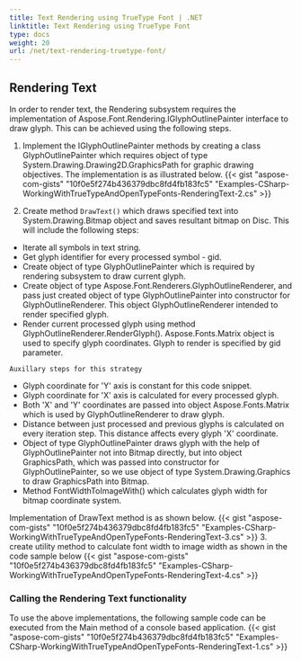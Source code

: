 ```yaml
---
title: Text Rendering using TrueType Font | .NET
linktitle: Text Rendering using TrueType Font
type: docs
weight: 20
url: /net/text-rendering-truetype-font/
---
```


## **Rendering Text**

In order to render text, the Rendering subsystem requires the implementation of  Aspose.Font.Rendering.IGlyphOutlinePainter interface to draw glyph. This can be achieved using the following steps.

 1. Implement the IGlyphOutlinePainter methods by creating a class GlyphOutlinePainter which requires object of type System.Drawing.Drawing2D.GraphicsPath for graphic drawing objectives. The implementation is as illustrated below.
 {{< gist "aspose-com-gists" "10f0e5f274b436379dbc8fd4fb183fc5" "Examples-CSharp-WorkingWithTrueTypeAndOpenTypeFonts-RenderingText-2.cs" >}}

 1. Create method `DrawText()` which draws specified text into System.Drawing.Bitmap object and saves resultant bitmap on Disc. This will include the following steps:
 * Iterate all symbols in text string.
 * Get glyph identifier for every processed symbol - gid.
 * Create object of type GlyphOutlinePainter which is required by rendering subsystem to draw current glyph.
 * Create object of type Aspose.Font.Renderers.GlyphOutlineRenderer, and pass  just created object of type GlyphOutlinePainter into constructor for GlyphOutlineRenderer. This object GlyphOutlineRenderer intended to render specified glyph.
 * Render current processed glyph using method GlyphOutlineRenderer.RenderGlyph(). Aspose.Fonts.Matrix object is used to specify glyph coordinates.  Glyph to render is specified by gid parameter.

 `Auxillary steps for this strategy`

 * Glyph coordinate for 'Y' axis is constant for this code snippet.
 * Glyph coordinate for 'X' axis is calculated for every processed glyph.
 * Both 'X' and 'Y' coordinates are passed into object Aspose.Fonts.Matrix which is used by GlyphOutlineRenderer to draw glyph.
 * Distance between just processed and previous glyphs is calculated on every iteration step. This distance affects every glyph 'X' coordinate.
 * Object of type GlyphOutlinePainter draws glyph with the help of GlyphOutlinePainter not into Bitmap directly, but into object GraphicsPath, which was passed into constructor for GlyphOutlinePainter, so we use object of type System.Drawing.Graphics to draw GraphicsPath into Bitmap.
 * Method FontWidthToImageWith() which calculates glyph width for bitmap coordinate system.

 Implementation of DrawText method is as shown below.
 {{< gist "aspose-com-gists" "10f0e5f274b436379dbc8fd4fb183fc5" "Examples-CSharp-WorkingWithTrueTypeAndOpenTypeFonts-RenderingText-3.cs" >}}
 3. create utility method to calculate font width to image width as shown in the code sample below
  {{< gist "aspose-com-gists" "10f0e5f274b436379dbc8fd4fb183fc5" "Examples-CSharp-WorkingWithTrueTypeAndOpenTypeFonts-RenderingText-4.cs" >}}

### Calling the Rendering Text functionality
To use the above implementations, the following sample code can be executed from the Main method of a console based application.
{{< gist "aspose-com-gists" "10f0e5f274b436379dbc8fd4fb183fc5" "Examples-CSharp-WorkingWithTrueTypeAndOpenTypeFonts-RenderingText-1.cs" >}}
